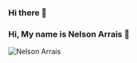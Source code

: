 ### Hi there 👋

### Hi, My name is Nelson Arrais 👋

![Nelson Arrais](https://github-readme-stats.vercel.app/api/top-langs/?username=nelson2804&hide_progress=true)



